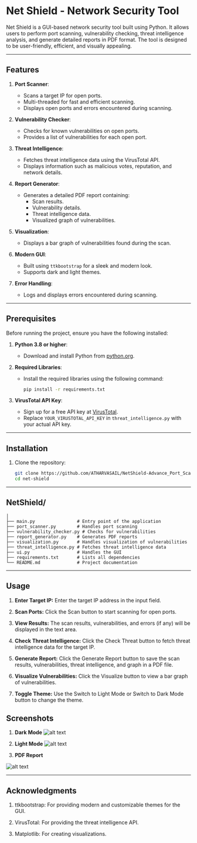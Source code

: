 # Net Shield - Network Security Tool

Net Shield is a GUI-based network security tool built using Python. It allows users to perform port scanning, vulnerability checking, threat intelligence analysis, and generate detailed reports in PDF format. The tool is designed to be user-friendly, efficient, and visually appealing.

---

## Features

1. **Port Scanner**:
   - Scans a target IP for open ports.
   - Multi-threaded for fast and efficient scanning.
   - Displays open ports and errors encountered during scanning.

2. **Vulnerability Checker**:
   - Checks for known vulnerabilities on open ports.
   - Provides a list of vulnerabilities for each open port.

3. **Threat Intelligence**:
   - Fetches threat intelligence data using the VirusTotal API.
   - Displays information such as malicious votes, reputation, and network details.

4. **Report Generator**:
   - Generates a detailed PDF report containing:
     - Scan results.
     - Vulnerability details.
     - Threat intelligence data.
     - Visualized graph of vulnerabilities.

5. **Visualization**:
   - Displays a bar graph of vulnerabilities found during the scan.

6. **Modern GUI**:
   - Built using `ttkbootstrap` for a sleek and modern look.
   - Supports dark and light themes.

7. **Error Handling**:
   - Logs and displays errors encountered during scanning.

---

## Prerequisites

Before running the project, ensure you have the following installed:

1. **Python 3.8 or higher**:
   - Download and install Python from [python.org](https://www.python.org/downloads/).

2. **Required Libraries**:
   - Install the required libraries using the following command:
     ```bash
     pip install -r requirements.txt
     ```

3. **VirusTotal API Key**:
   - Sign up for a free API key at [VirusTotal](https://www.virustotal.com/).
   - Replace `YOUR_VIRUSTOTAL_API_KEY` in `threat_intelligence.py` with your actual API key.

---

## Installation

1. Clone the repository:
   ```bash
   git clone https://github.com/ATHARVASAIL/NetShield-Advance_Port_Scanner.git
   cd net-shield

---

## NetShield/
    │
    ├── main.py                # Entry point of the application
    ├── port_scanner.py        # Handles port scanning
    ├── vulnerability_checker.py # Checks for vulnerabilities
    ├── report_generator.py    # Generates PDF reports
    ├── visualization.py       # Handles visualization of vulnerabilities
    ├── threat_intelligence.py # Fetches threat intelligence data
    ├── ui.py                  # Handles the GUI
    ├── requirements.txt       # Lists all dependencies
    └── README.md              # Project documentation

---

## Usage

1. **Enter Target IP:**
Enter the target IP address in the input field.

2. **Scan Ports:**
Click the Scan button to start scanning for open ports.

3. **View Results:**
The scan results, vulnerabilities, and errors (if any) will be displayed in the text area.

4. **Check Threat Intelligence:**
Click the Check Threat button to fetch threat intelligence data for the target IP.

5. **Generate Report:**
Click the Generate Report button to save the scan results, vulnerabilities, threat intelligence, and graph in a PDF file.

6. **Visualize Vulnerabilities:**
Click the Visualize button to view a bar graph of vulnerabilities.

7. **Toggle Theme:**
Use the Switch to Light Mode or Switch to Dark Mode button to change the theme.

## Screenshots
1. **Dark Mode**
![alt text](<Screenshot 2025-03-02 215810.png>)

2. **Light Mode**
![alt text](<Screenshot 2025-03-02 220227.png>)

3. **PDF Report**
   
![alt text](<Screenshot 2025-03-02 220307.png>)

---

## Acknowledgments
1. ttkbootstrap: For providing modern and customizable themes for the GUI.

2. VirusTotal: For providing the threat intelligence API.

3. Matplotlib: For creating visualizations.


